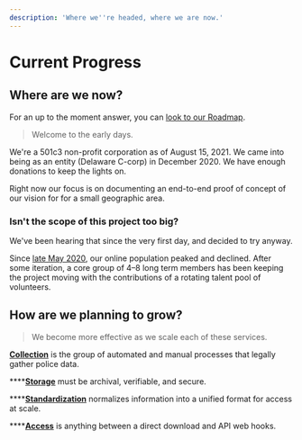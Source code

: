 ```yaml
---
description: 'Where we''re headed, where we are now.'
---
```


# Current Progress

## Where are we now?

For an up to the moment answer, you can [look to our Roadmap](https://github.com/orgs/Police-Data-Accessibility-Project/projects/17).

> Welcome to the early days.

We're a 501c3 non-profit corporation as of August 15, 2021. We came into being as an entity \(Delaware C-corp\) in December 2020. We have enough donations to keep the lights on.

Right now our focus is on documenting an end-to-end proof of concept of our vision for for a small geographic area.

### Isn't the scope of this project too big?

We've been hearing that since the very first day, and decided to try anyway.

Since [late May 2020](https://www.reddit.com/r/privacy/comments/gr11aw/i_think_i_accidentally_started_a_movement), our online population peaked and declined. After some iteration, a core group of 4–8 long term members has been keeping the project moving with the contributions of a rotating talent pool of volunteers.

## How are we planning to grow?

> We become more effective as we scale each of these services.

[**Collection**](../../activities/data-collection/) is the group of automated and manual processes that legally gather police data.

\*\*\*\*[**Storage**](../../components/data-storage/) must be archival, verifiable, and secure.

\*\*\*\*[**Standardization**](../../components/data-standardization/) normalizes information into a unified format for access at scale.

\*\*\*\*[**Access**](../../components/data-access.md) is anything between a direct download and API web hooks.

